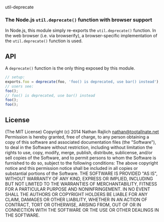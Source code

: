util-deprecate
### The Node.js `util.deprecate()` function with browser support
In Node.js, this module simply re-exports the `util.deprecate()` function.
In the web browser (i.e. via browserify), a browser-specific implementation
of the `util.deprecate()` function is used.
## API
A `deprecate()` function is the only thing exposed by this module.
``` javascript
// setup:
exports.foo = deprecate(foo, 'foo() is deprecated, use bar() instead');
// users see:
foo();
// foo() is deprecated, use bar() instead
foo();
foo();
```
## License
(The MIT License)
Copyright (c) 2014 Nathan Rajlich <nathan@tootallnate.net>
Permission is hereby granted, free of charge, to any person
obtaining a copy of this software and associated documentation
files (the "Software"), to deal in the Software without
restriction, including without limitation the rights to use,
copy, modify, merge, publish, distribute, sublicense, and/or sell
copies of the Software, and to permit persons to whom the
Software is furnished to do so, subject to the following
conditions:
The above copyright notice and this permission notice shall be
included in all copies or substantial portions of the Software.
THE SOFTWARE IS PROVIDED "AS IS", WITHOUT WARRANTY OF ANY KIND,
EXPRESS OR IMPLIED, INCLUDING BUT NOT LIMITED TO THE WARRANTIES
OF MERCHANTABILITY, FITNESS FOR A PARTICULAR PURPOSE AND
NONINFRINGEMENT. IN NO EVENT SHALL THE AUTHORS OR COPYRIGHT
HOLDERS BE LIABLE FOR ANY CLAIM, DAMAGES OR OTHER LIABILITY,
WHETHER IN AN ACTION OF CONTRACT, TORT OR OTHERWISE, ARISING
FROM, OUT OF OR IN CONNECTION WITH THE SOFTWARE OR THE USE OR
OTHER DEALINGS IN THE SOFTWARE.
